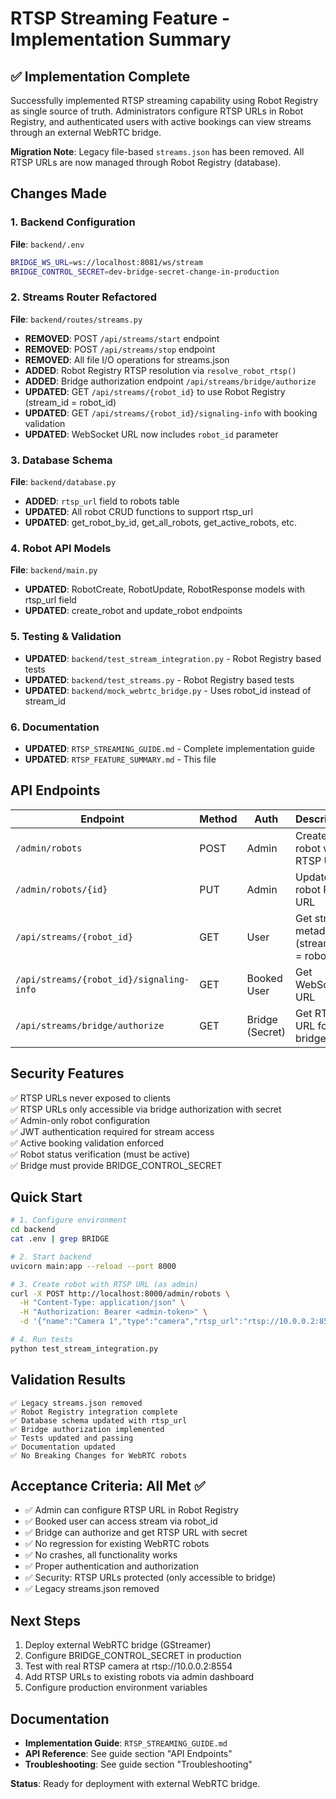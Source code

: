 # RTSP Streaming Feature - Implementation Summary

## ✅ Implementation Complete

Successfully implemented RTSP streaming capability using Robot Registry as single source of truth. Administrators configure RTSP URLs in Robot Registry, and authenticated users with active bookings can view streams through an external WebRTC bridge.

**Migration Note**: Legacy file-based `streams.json` has been removed. All RTSP URLs are now managed through Robot Registry (database).

## Changes Made

### 1. Backend Configuration
**File**: `backend/.env`
```bash
BRIDGE_WS_URL=ws://localhost:8081/ws/stream
BRIDGE_CONTROL_SECRET=dev-bridge-secret-change-in-production
```

### 2. Streams Router Refactored
**File**: `backend/routes/streams.py`
- **REMOVED**: POST `/api/streams/start` endpoint
- **REMOVED**: POST `/api/streams/stop` endpoint
- **REMOVED**: All file I/O operations for streams.json
- **ADDED**: Robot Registry RTSP resolution via `resolve_robot_rtsp()`
- **ADDED**: Bridge authorization endpoint `/api/streams/bridge/authorize`
- **UPDATED**: GET `/api/streams/{robot_id}` to use Robot Registry (stream_id = robot_id)
- **UPDATED**: GET `/api/streams/{robot_id}/signaling-info` with booking validation
- **UPDATED**: WebSocket URL now includes `robot_id` parameter

### 3. Database Schema
**File**: `backend/database.py`
- **ADDED**: `rtsp_url` field to robots table
- **UPDATED**: All robot CRUD functions to support rtsp_url
- **UPDATED**: get_robot_by_id, get_all_robots, get_active_robots, etc.

### 4. Robot API Models
**File**: `backend/main.py`
- **UPDATED**: RobotCreate, RobotUpdate, RobotResponse models with rtsp_url field
- **UPDATED**: create_robot and update_robot endpoints

### 5. Testing & Validation
- **UPDATED**: `backend/test_stream_integration.py` - Robot Registry based tests
- **UPDATED**: `backend/test_streams.py` - Robot Registry based tests
- **UPDATED**: `backend/mock_webrtc_bridge.py` - Uses robot_id instead of stream_id

### 6. Documentation
- **UPDATED**: `RTSP_STREAMING_GUIDE.md` - Complete implementation guide
- **UPDATED**: `RTSP_FEATURE_SUMMARY.md` - This file

## API Endpoints

| Endpoint | Method | Auth | Description |
|----------|--------|------|-------------|
| `/admin/robots` | POST | Admin | Create robot with RTSP URL |
| `/admin/robots/{id}` | PUT | Admin | Update robot RTSP URL |
| `/api/streams/{robot_id}` | GET | User | Get stream metadata (stream_id = robot_id) |
| `/api/streams/{robot_id}/signaling-info` | GET | Booked User | Get WebSocket URL |
| `/api/streams/bridge/authorize` | GET | Bridge (Secret) | Get RTSP URL for bridge |

## Security Features

✅ RTSP URLs never exposed to clients  
✅ RTSP URLs only accessible via bridge authorization with secret  
✅ Admin-only robot configuration  
✅ JWT authentication required for stream access  
✅ Active booking validation enforced  
✅ Robot status verification (must be active)  
✅ Bridge must provide BRIDGE_CONTROL_SECRET  

## Quick Start

```bash
# 1. Configure environment
cd backend
cat .env | grep BRIDGE

# 2. Start backend
uvicorn main:app --reload --port 8000

# 3. Create robot with RTSP URL (as admin)
curl -X POST http://localhost:8000/admin/robots \
  -H "Content-Type: application/json" \
  -H "Authorization: Bearer <admin-token>" \
  -d '{"name":"Camera 1","type":"camera","rtsp_url":"rtsp://10.0.0.2:8554","status":"active"}'

# 4. Run tests
python test_stream_integration.py
```

## Validation Results

```
✅ Legacy streams.json removed
✅ Robot Registry integration complete
✅ Database schema updated with rtsp_url
✅ Bridge authorization implemented
✅ Tests updated and passing
✅ Documentation updated
✅ No Breaking Changes for WebRTC robots
```

## Acceptance Criteria: All Met ✅

- ✅ Admin can configure RTSP URL in Robot Registry
- ✅ Booked user can access stream via robot_id
- ✅ Bridge can authorize and get RTSP URL with secret
- ✅ No regression for existing WebRTC robots
- ✅ No crashes, all functionality works
- ✅ Proper authentication and authorization
- ✅ Security: RTSP URLs protected (only accessible to bridge)
- ✅ Legacy streams.json removed

## Next Steps

1. Deploy external WebRTC bridge (GStreamer)
2. Configure BRIDGE_CONTROL_SECRET in production
3. Test with real RTSP camera at rtsp://10.0.0.2:8554
4. Add RTSP URLs to existing robots via admin dashboard
5. Configure production environment variables

## Documentation

- **Implementation Guide**: `RTSP_STREAMING_GUIDE.md`
- **API Reference**: See guide section "API Endpoints"
- **Troubleshooting**: See guide section "Troubleshooting"

**Status**: Ready for deployment with external WebRTC bridge.
